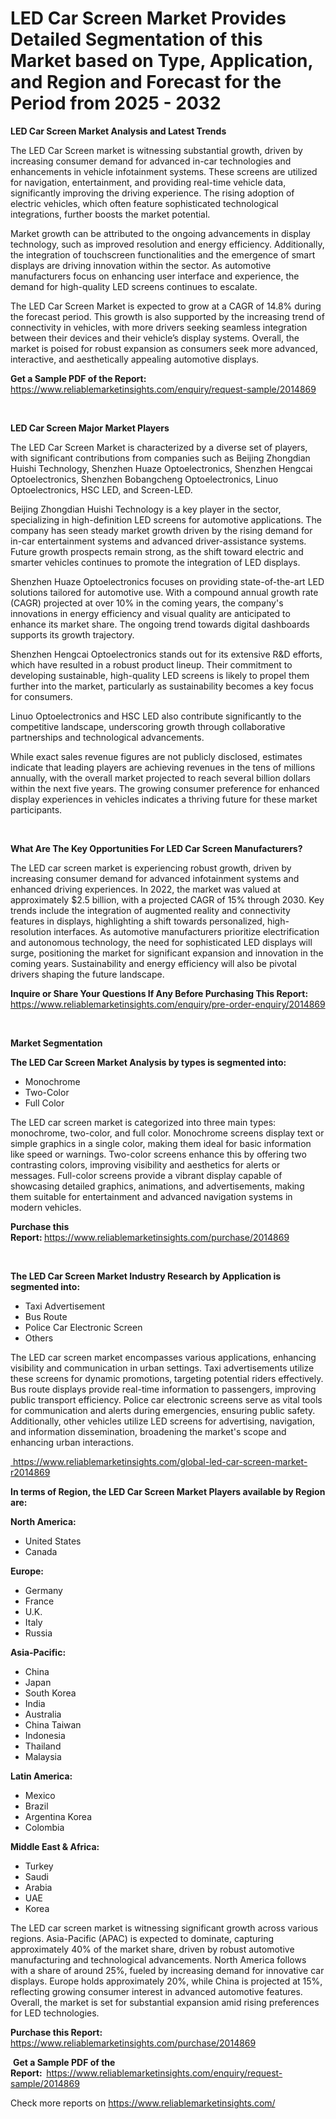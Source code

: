 <p><h1>LED Car Screen Market Provides Detailed Segmentation of this Market based on Type, Application, and Region and Forecast for the Period from 2025 - 2032</h1></p><p><strong>LED Car Screen Market Analysis and Latest Trends</strong></p>
<p><p>The LED Car Screen market is witnessing substantial growth, driven by increasing consumer demand for advanced in-car technologies and enhancements in vehicle infotainment systems. These screens are utilized for navigation, entertainment, and providing real-time vehicle data, significantly improving the driving experience. The rising adoption of electric vehicles, which often feature sophisticated technological integrations, further boosts the market potential.</p><p>Market growth can be attributed to the ongoing advancements in display technology, such as improved resolution and energy efficiency. Additionally, the integration of touchscreen functionalities and the emergence of smart displays are driving innovation within the sector. As automotive manufacturers focus on enhancing user interface and experience, the demand for high-quality LED screens continues to escalate.</p><p>The LED Car Screen Market is expected to grow at a CAGR of 14.8% during the forecast period. This growth is also supported by the increasing trend of connectivity in vehicles, with more drivers seeking seamless integration between their devices and their vehicle’s display systems. Overall, the market is poised for robust expansion as consumers seek more advanced, interactive, and aesthetically appealing automotive displays.</p></p>
<p><strong>Get a Sample PDF of the Report:&nbsp;</strong> <a href="https://www.reliablemarketinsights.com/enquiry/request-sample/2014869?utm_campaign=1887&utm_medium=2&utm_source=Github&utm_content=ia&utm_term=12022025&utm_id=led-car-screen">https://www.reliablemarketinsights.com/enquiry/request-sample/2014869</a></p>
<p>&nbsp;</p>
<p><strong>LED Car Screen Major Market Players</strong></p>
<p><p>The LED Car Screen Market is characterized by a diverse set of players, with significant contributions from companies such as Beijing Zhongdian Huishi Technology, Shenzhen Huaze Optoelectronics, Shenzhen Hengcai Optoelectronics, Shenzhen Bobangcheng Optoelectronics, Linuo Optoelectronics, HSC LED, and Screen-LED. </p><p>Beijing Zhongdian Huishi Technology is a key player in the sector, specializing in high-definition LED screens for automotive applications. The company has seen steady market growth driven by the rising demand for in-car entertainment systems and advanced driver-assistance systems. Future growth prospects remain strong, as the shift toward electric and smarter vehicles continues to promote the integration of LED displays.</p><p>Shenzhen Huaze Optoelectronics focuses on providing state-of-the-art LED solutions tailored for automotive use. With a compound annual growth rate (CAGR) projected at over 10% in the coming years, the company's innovations in energy efficiency and visual quality are anticipated to enhance its market share. The ongoing trend towards digital dashboards supports its growth trajectory.</p><p>Shenzhen Hengcai Optoelectronics stands out for its extensive R&D efforts, which have resulted in a robust product lineup. Their commitment to developing sustainable, high-quality LED screens is likely to propel them further into the market, particularly as sustainability becomes a key focus for consumers.</p><p>Linuo Optoelectronics and HSC LED also contribute significantly to the competitive landscape, underscoring growth through collaborative partnerships and technological advancements.</p><p>While exact sales revenue figures are not publicly disclosed, estimates indicate that leading players are achieving revenues in the tens of millions annually, with the overall market projected to reach several billion dollars within the next five years. The growing consumer preference for enhanced display experiences in vehicles indicates a thriving future for these market participants.</p></p>
<p>&nbsp;</p>
<p><strong>What Are The Key Opportunities For LED Car Screen Manufacturers?</strong></p>
<p><p>The LED car screen market is experiencing robust growth, driven by increasing consumer demand for advanced infotainment systems and enhanced driving experiences. In 2022, the market was valued at approximately $2.5 billion, with a projected CAGR of 15% through 2030. Key trends include the integration of augmented reality and connectivity features in displays, highlighting a shift towards personalized, high-resolution interfaces. As automotive manufacturers prioritize electrification and autonomous technology, the need for sophisticated LED displays will surge, positioning the market for significant expansion and innovation in the coming years. Sustainability and energy efficiency will also be pivotal drivers shaping the future landscape.</p></p>
<p><strong>Inquire or Share Your Questions If Any Before Purchasing This Report:</strong> <a href="https://www.reliablemarketinsights.com/enquiry/pre-order-enquiry/2014869?utm_campaign=1887&utm_medium=2&utm_source=Github&utm_content=ia&utm_term=12022025&utm_id=led-car-screen">https://www.reliablemarketinsights.com/enquiry/pre-order-enquiry/2014869</a></p>
<p>&nbsp;</p>
<p><strong>Market Segmentation</strong></p>
<p><strong>The LED Car Screen Market Analysis by types is segmented into:</strong></p>
<p><ul><li>Monochrome</li><li>Two-Color</li><li>Full Color</li></ul></p>
<p><p>The LED car screen market is categorized into three main types: monochrome, two-color, and full color. Monochrome screens display text or simple graphics in a single color, making them ideal for basic information like speed or warnings. Two-color screens enhance this by offering two contrasting colors, improving visibility and aesthetics for alerts or messages. Full-color screens provide a vibrant display capable of showcasing detailed graphics, animations, and advertisements, making them suitable for entertainment and advanced navigation systems in modern vehicles.</p></p>
<p><strong>Purchase this Report:&nbsp;</strong><a href="https://www.reliablemarketinsights.com/purchase/2014869?utm_campaign=1887&utm_medium=2&utm_source=Github&utm_content=ia&utm_term=12022025&utm_id=led-car-screen">https://www.reliablemarketinsights.com/purchase/2014869</a></p>
<p>&nbsp;</p>
<p><strong>The LED Car Screen Market Industry Research by Application is segmented into:</strong></p>
<p><ul><li>Taxi Advertisement</li><li>Bus Route</li><li>Police Car Electronic Screen</li><li>Others</li></ul></p>
<p><p>The LED car screen market encompasses various applications, enhancing visibility and communication in urban settings. Taxi advertisements utilize these screens for dynamic promotions, targeting potential riders effectively. Bus route displays provide real-time information to passengers, improving public transport efficiency. Police car electronic screens serve as vital tools for communication and alerts during emergencies, ensuring public safety. Additionally, other vehicles utilize LED screens for advertising, navigation, and information dissemination, broadening the market's scope and enhancing urban interactions.</p></p>
<p><a href="https://www.reliablemarketinsights.com/global-led-car-screen-market-r2014869?utm_campaign=1887&utm_medium=2&utm_source=Github&utm_content=ia&utm_term=12022025&utm_id=led-car-screen">&nbsp;https://www.reliablemarketinsights.com/global-led-car-screen-market-r2014869</a></p>
<p><strong>In terms of Region, the LED Car Screen Market Players available by Region are:</strong></p>
<p>
    <p> <strong> North America: </strong>
        <ul>
            <li>United States</li>
            <li>Canada</li>
        </ul>
        </p> 
    <p> <strong> Europe: </strong>
        <ul>
            <li>Germany</li>
            <li>France</li>
            <li>U.K.</li>
            <li>Italy</li>
            <li>Russia</li>
        </ul>
        </p> 
    <p> <strong> Asia-Pacific: </strong>
        <ul>
            <li>China</li>
            <li>Japan</li>
            <li>South Korea</li>
            <li>India</li>
            <li>Australia</li>
            <li>China Taiwan</li>
            <li>Indonesia</li>
            <li>Thailand</li>
            <li>Malaysia</li>
        </ul>
        </p> 
    <p> <strong> Latin America: </strong>
        <ul>
            <li>Mexico</li>
            <li>Brazil</li>
            <li>Argentina Korea</li>
            <li>Colombia</li>
        </ul>
        </p> 
    <p> <strong> Middle East & Africa: </strong>
        <ul>
            <li>Turkey</li>
            <li>Saudi</li>
            <li>Arabia</li>
            <li>UAE</li>
            <li>Korea</li>
        </ul>
    </p>
    </p>
<p><p>The LED car screen market is witnessing significant growth across various regions. Asia-Pacific (APAC) is expected to dominate, capturing approximately 40% of the market share, driven by robust automotive manufacturing and technological advancements. North America follows with a share of around 25%, fueled by increasing demand for innovative car displays. Europe holds approximately 20%, while China is projected at 15%, reflecting growing consumer interest in advanced automotive features. Overall, the market is set for substantial expansion amid rising preferences for LED technologies.</p></p>
<p><strong>Purchase this Report: </strong><a href="https://www.reliablemarketinsights.com/purchase/2014869?utm_campaign=1887&utm_medium=2&utm_source=Github&utm_content=ia&utm_term=12022025&utm_id=led-car-screen">https://www.reliablemarketinsights.com/purchase/2014869</a></p>
<p>&nbsp;<strong>Get a Sample PDF of the Report:&nbsp;&nbsp;</strong><a href="https://www.reliablemarketinsights.com/enquiry/request-sample/2014869?utm_campaign=1887&utm_medium=2&utm_source=Github&utm_content=ia&utm_term=12022025&utm_id=led-car-screen">https://www.reliablemarketinsights.com/enquiry/request-sample/2014869</a></p>
<p><strong></strong></p>
<p>Check more reports on <a href="https://www.reliablemarketinsights.com/?utm_campaign=1887&utm_medium=2&utm_source=Github&utm_content=ia&utm_term=12022025&utm_id=led-car-screen">https://www.reliablemarketinsights.com/</a></p>